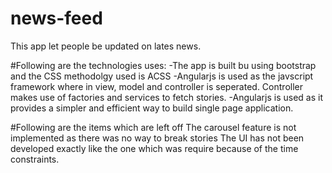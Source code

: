 # news-feed
This app let people be updated on lates news.

#Following are the technologies uses:
-The app is built bu using bootstrap and the CSS methodolgy used is ACSS
-Angularjs is used as the javscript framework where in view, model and controller is seperated. Controller makes use of factories and services to fetch stories.
-Angularjs is used as it provides a simpler and efficient way to build single page application.
 
#Following are the items which are left off
The carousel feature is not implemented as there was no way to break stories
The UI has not been developed exactly like the one which was require because of the time constraints.
